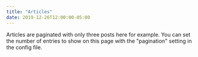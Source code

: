 ```yaml
---
title: "Articles"
date: 2019-12-26T12:00:00-05:00
---
```

Articles are paginated with only three posts here for example. You can set the number of entries to show on this page with the "pagination" setting in the config file.
